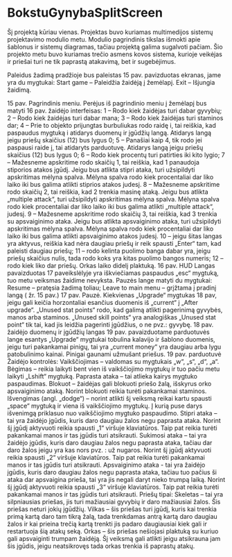 # BokstuGynybaSplitScreen

Šį projektą kūriau vienas. Projektas buvo kuriamas multimedijos sistemų projektavimo modulio metu. Modulio pagrindinis tikslas išmokti apie šablonus ir sistemų diagramas, tačiau projektą galima sugalvoti pačiam. Šio projekto metu buvo kuriamas trečio asmens kovos sistema, kurioje veikėjas ir priešai turi ne tik paprastą atakavimą, bet ir sugebėjimus.

Paleidus žadimą pradžioje bus paleistas 15 pav. pavizduotas ekranas, jame yra du mygtukai:
 Start game – Paleidžia žaidėją į žemėlapį.
 Exit – Išjungia žaidimą.

15 pav. Pagrindinis meniu.
Perėjus iš pagrindinio meniu į žemėlapį bus matyti 16 pav. žaidėjo interfeisas:
 1 – Rodo kiek žaidėjas turi dabar gyvybių;
 2 – Rodo kiek žaidėjas turi dabar mana;
 3 – Rodo kiek žaidėjas turi staminos dar;
 4 – Prie to objekto prijungtas burbuliukas rodo raidę i, tai reiškia, kad paspaudus mygtuką i atidarys duomenų ir įgūdžių langą. Atidarys langą jeigu priešų skaičius (12) bus lygus 0;
 5 – Panašiai kaip 4, tik rodo jei paspausi raide j, tai atidaryts parduotuvę. Atidarys langą jeigu priešų skaičius (12) bus lygus 0;
 6 – Rodo kiek procentų turi patirties iki kito lygio;
 7 – Mažesneme apskritime rodo skaičių 1, tai reiškia, kad 1 panaudoja stiporios atakos įgūdį. Jeigu bus atlikta stipri ataka, turi užsipildyti apskritimas mėlyna spalva. Mėlyna spalva rodo kiek procentaliai dar liko laiko iki bus galima atlikti stiprios atakos judesį.
 8 – Mažesneme apskritime rodo skaičių 2, tai reiškia, kad 2 trenkia masinę ataką. Jeigu bus atlikta „multiple attack“, turi užsipildyti apskritimas mėlyna spalva. Mėlyna spalva rodo kiek procentaliai dar liko laiko iki bus galima atlikti „multiple attack“, judesį.
 9 – Mažesneme apskritime rodo skaičių 3, tai reiškia, kad 3 trenkia su apsvaiginimo ataka. Jeigu bus atlikta apsvaiginimo ataka, turi užsipildyti apskritimas mėlyna spalva. Mėlyna spalva rodo kiek procentaliai dar liko laiko iki bus galima atlikti apsvaiginimo atakos judesį.
 10 – jeigu šitas langas yra aktyvus, reiškia kad nėra daugiau priešų ir reik spausti „Enter“ tam, kad paleisti daugiau priešų;
 11 – rodo kelinta puolimo banga dabar yra, jeigu priešų skaičius nulis, tada rodo koks yra kitas puolimo bangos numeris;
 12 – rodo kiek liko dar priešų.
Orkas laiko didelį plaktuką.
16 pav. HUD
Langas pavaizduotas 17 paveikslėlyje yra iškviečiamas paspaudus „esc“ mygtuką, tuo metu veiksmas žaidime nevyksta. Pauzės lange matyti du mygtukai:
 Resume – pratęsia žadimą toliau;
 Leave to main menu – grįžtama į pradinį langą ( žr. 15 pav.)
17 pav. Pauzė.
Kiekvienas „Upgrade“ mygtukas 18 pav, jeigu gali keičia horzontaliai esančius duomenis iš „current“ į „After upgrade“. „Unused stat points“ rodo, kad galimą atlikti pagerinimą gyvybės, manos arba staminos. „Unused skill points“ yra analogiškas „Unused stat point“ tik tai, kad jis leidžia pagerinti įgūdžius, o ne pvz.: gyvybę.
18 pav. žaidėjo duomenų ir įgūdžių langas
19 pav. pavaizduotame parduotuvės lange esantys „Upgrade“ mygtukai tobulina kalavijo ir šablono duomenis, jeigu turi pakankamai pinigų, tai yra „current money“ yra daugiau arba lygu patobulinimo kainai. Pinigai gaunami užmušant priešus.
19 pav. parduotuvė
Žaidėjo kontrolės:
 Vaikščiojimas – valdomas su mygtukais „w“, „s“, „d“, „a“.
 Bėgimas – reikia laikyti bent vien iš vaikščiojimo mygtukų ir tuo pačiu metu laikyti „Lshift“ mygtuką.
 Paprasta ataka – tai atlieka kairys mygtuko paspaudimas.
 Blokuot – žaidėjas gali blokuoti priešo žalą, išskyrus orko apsvaiginimo ataką. Norint blokuoti reikia turėti pakankamai staminos.
 Išvengimas (angl. „dodge“) – norint atlikti šį veiksmą reikai kartu spausti „space“ mygtuką ir viena iš vaikščiojimo mygtukų. Į kurią puse darys išvenimgą priklasuo nuo vaikščiojimo mygtuko paspaudimo.
 Stipri ataka – tai yra žaidėjo įgūdis, kuris daro daugiau žalos negu paprasta ataka. Norint šį įgūdį aktyvuoti reikia spausti „1“ viršuje klaviatūros. Taip pat reikia turėti pakankamai manos ir tas įgūdis turi atsikrauti.
 Sukimosi ataka – tai yra žaidėjo įgūdis, kuris daro daugiau žalos negu paprasta ataka, tačiau dar daro žalos jeigu yra kas nors pvz. : už nugaros. Norint šį įgūdį aktyvuoti reikia spausti „2“ viršuje klaviatūros. Taip pat reikia turėti pakankamai manos ir tas įgūdis turi atsikrauti.
 Apsvaiginimo ataka - tai yra žaidėjo įgūdis, kuris daro daugiau žalos negu paprasta ataka, tačiau tuo pačius ši ataka dar apsvaigina prieša, tai yra jis negali daryt nieko trumpą laiką. Norint šį įgūdį aktyvuoti reikia spausti „3“ viršuje klaviatūros. Taip pat reikia turėti pakankamai manos ir tas įgūdis turi atsikrauti.
Priešų tipai:
 Skeletas – tai yra silpniausias priešas, jis turi mažiausiai gyvybių ir daro mažiausiai žalos. Šis priešas neturi jokių įgūdžių.
 Vilkas – šis priešas turi įgūdį, kuris kai trenkia primą kartą daro tam tikrą žalą, tada trenkdamas antrą kartą daro daugiau žalos ir kai prieina trečią kartą trenkti jis padaro daugiausiai kiek gali ir restartuoja šią atakų seką.
 Orkas – šis priešas nešiojasi plaktuką su kuriuo gali apsvaiginti trumpam žaidėją. Šį veiksmą gali atlikti jeigu atsikrauna jam šis įgūdis, jeigu neatsikrovęs tada orkas trenkia iš paprastų atakų.
